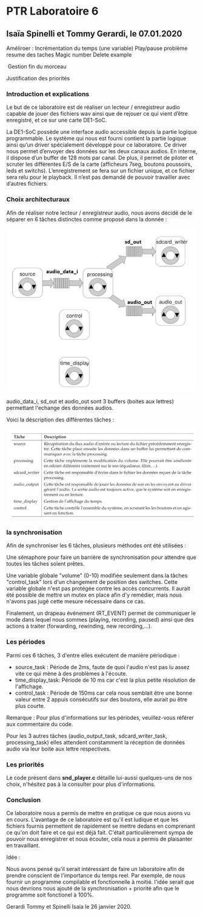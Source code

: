 # PTR Laboratoire 6
## Isaïa Spinelli et Tommy Gerardi, le 07.01.2020

Améliroer : Incrémentation du temps (une variable)
            Play/pause problème resume des taches
            Magic number
            Delete example

​			Gestion fin du morceau 

Justification des priorités	


### Introduction et explications 
Le but de ce laboratoire est de réaliser un lecteur / enregistreur audio capable de jouer des fichiers wav ainsi que de rejouer ce qui vient d’être enregistré, et ce sur une carte DE1-SoC.

La DE1-SoC possède une interface audio accessible depuis la partie logique programmable. Le système qui nous est fourni contient la partie logique ainsi qu’un driver spécialement développé pour ce laboratoire. Ce driver nous permet d’envoyer des données sur les deux canaux audios. En interne, il dispose d’un buffer de 128 mots par canal. De plus, il permet de piloter et scruter les différentes E/S de la carte (afficheurs 7seg, boutons poussoirs, leds et switchs). L’enregistrement se fera sur un fichier unique, et ce fichier sera relu pour le playback. Il n’est pas demandé de pouvoir travailler avec d’autres fichiers.


### Choix architecturaux
Afin de réaliser notre lecteur / enregistreur audio, nous avons décidé de le séparer en 6 tâches distinctes comme proposé dans la donnée :



![](.\archtecture.PNG)

audio_data_i, sd_out et audio_out sont 3 buffers (boites aux lettres) permettant l'echange des données audios.

Voici la déscription des différentes tâches :

![](./explication_taches.PNG)

### la synchronisation

Afin de synchroniser les 6 tâches, plusieurs méthodes ont été utilisées :

Une sémaphore pour faire un barrière de synchronisation pour attendre que toutes les tâches soient prêtes.

Une variable globale "volume" (0-10) modifiée seulement dans la tâches "control_task" lors d'un changement de position des switches. Cette variable globale n'est pas protégée contre les accès concurrents. Il aurait été possible de mettre un mutex en place afin d'y remédier, mais nous n'avons pas jugé cette mesure nécessaire dans ce cas.  

Finalement, un drapeau événement (RT_EVENT) permet de communiquer le mode dans lequel nous sommes (playing, recording, paused) ainsi que des actions à traiter (forwarding, rewinding, new recording,...).

### Les périodes

Parmi ces 6 tâches, 3 d'entre elles exécutent de manière périodique :

- source_task : Période de 2ms, faute de quoi l'audio n'est pas lu assez vite ce qui mène à des problèmes à l'écoute. 
- time_display_task: Période de 10 ms car c'est la plus petite résolution de l'affichage.
- control_task : Période de 150ms car cela nous semblait être une bonne valeur entre 2 appuis consécutifs sur des boutons, elle aurait pu être plus courte.

Remarque : Pour plus d'informations sur les périodes, veuillez-vous référer aux commentaire du code.

Pour les 3 autres tâches (audio_output_task, sdcard_writer_task, processing_task) elles attendent constamment la réception de données audio via leur boite aux lettre respectives.



### Les priorités





Le code présent dans **snd_player.c** détaille lui-aussi quelques-uns de nos choix, n'hésitez pas à la consulter pour plus d'informations.



### Conclusion
Ce laboratoire nous a permis de mettre en pratique ce que nous avons vu en cours. L'avantage de ce laboratoire est qu'il est ludique et que les fichiers fournis permettent de rapidement se mettre dedans en comprenant ce qu'on doit faire et ce qui est déjà fait. C'était particulièrement sympa de pouvoir nous enregistrer et nous écouter, cela nous a permis de plaisanter en travaillant. 

Idée :

Nous avons pensé qu'il serait intéressant de faire un laboratoire afin de prendre conscient de l'importance du temps reel. Par exemple, de nous fournir un programme compilable et fonctionnelle à moitié. l'idée serait que nous devrions nous ajouté de la synchronisation + priorité afin que le programme soit fonctionel à 100%.



Gerardi Tommy et Spinelli Isaia le 26 janvier 2020.